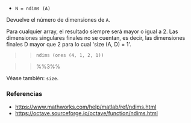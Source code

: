 - `N = ndims (A)`

Devuelve el número de dimensiones de `A`.

Para cualquier array, el resultado siempre será mayor o igual a 2. Las
dimensiones singulares finales no se cuentan, es decir, las dimensiones finales
D mayor que 2 para lo cual 'size (A, D) = 1'.

> > `ndims (ones (4, 1, 2, 1))`

> > %%3%%

Véase también: `size`.

### Referencias

- https://www.mathworks.com/help/matlab/ref/ndims.html
- https://octave.sourceforge.io/octave/function/ndims.html
